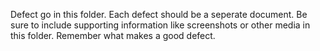 Defect go in this folder.
Each defect should be a seperate document. Be sure to include supporting information like screenshots or other media in this folder.
Remember what makes a good defect.
